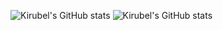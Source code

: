 ![Kirubel's GitHub stats](https://github-readme-stats-two-khaki.vercel.app/api?username=sentrisentri&show_icons=true&theme=transparent&count_private=true)
![Kirubel's GitHub stats](https://github-readme-stats-two-khaki.vercel.app/api/top-langs/?username=sentrisentri&show_icons=true&theme=transparent&count_private=true&layout=compact)

